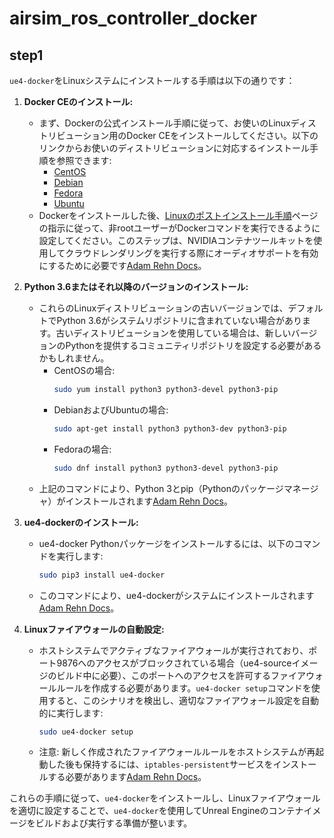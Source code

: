 # airsim_ros_controller_docker

## step1 
`ue4-docker`をLinuxシステムにインストールする手順は以下の通りです：

1. **Docker CEのインストール:**  
   - まず、Dockerの公式インストール手順に従って、お使いのLinuxディストリビューション用のDocker CEをインストールしてください。以下のリンクからお使いのディストリビューションに対応するインストール手順を参照できます:
     - [CentOS](https://docs.docker.com/engine/install/centos/)
     - [Debian](https://docs.docker.com/engine/install/debian/)
     - [Fedora](https://docs.docker.com/engine/install/fedora/)
     - [Ubuntu](https://docs.docker.com/engine/install/ubuntu/)
   - Dockerをインストールした後、[Linuxのポストインストール手順](https://docs.docker.com/engine/install/linux-postinstall/)ページの指示に従って、非rootユーザーがDockerコマンドを実行できるように設定してください。このステップは、NVIDIAコンテナツールキットを使用してクラウドレンダリングを実行する際にオーディオサポートを有効にするために必要です[Adam Rehn Docs](https://docs.adamrehn.com/ue4-docker/configuration/linux)。

2. **Python 3.6またはそれ以降のバージョンのインストール:**
   - これらのLinuxディストリビューションの古いバージョンでは、デフォルトでPython 3.6がシステムリポジトリに含まれていない場合があります。古いディストリビューションを使用している場合は、新しいバージョンのPythonを提供するコミュニティリポジトリを設定する必要があるかもしれません。
     - CentOSの場合:
       ```bash
       sudo yum install python3 python3-devel python3-pip
       ```
     - DebianおよびUbuntuの場合:
       ```bash
       sudo apt-get install python3 python3-dev python3-pip
       ```
     - Fedoraの場合:
       ```bash
       sudo dnf install python3 python3-devel python3-pip
       ```
   - 上記のコマンドにより、Python 3とpip（Pythonのパッケージマネージャ）がインストールされます[Adam Rehn Docs](https://docs.adamrehn.com/ue4-docker/configuration/linux)。

3. **ue4-dockerのインストール:**
   - ue4-docker Pythonパッケージをインストールするには、以下のコマンドを実行します:
     ```bash
     sudo pip3 install ue4-docker
     ```
   - このコマンドにより、ue4-dockerがシステムにインストールされます[Adam Rehn Docs](https://docs.adamrehn.com/ue4-docker/configuration/linux)。

4. **Linuxファイアウォールの自動設定:**
   - ホストシステムでアクティブなファイアウォールが実行されており、ポート9876へのアクセスがブロックされている場合（ue4-sourceイメージのビルド中に必要）、このポートへのアクセスを許可するファイアウォールルールを作成する必要があります。`ue4-docker setup`コマンドを使用すると、このシナリオを検出し、適切なファイアウォール設定を自動的に実行します:
     ```bash
     sudo ue4-docker setup
     ```
   - 注意: 新しく作成されたファイアウォールルールをホストシステムが再起動した後も保持するには、`iptables-persistent`サービスをインストールする必要があります[Adam Rehn Docs](https://docs.adamrehn.com/ue4-docker/configuration/linux)。

これらの手順に従って、`ue4-docker`をインストールし、Linuxファイアウォールを適切に設定することで、`ue4-docker`を使用してUnreal Engineのコンテナイメージをビルドおよび実行する準備が整います。

